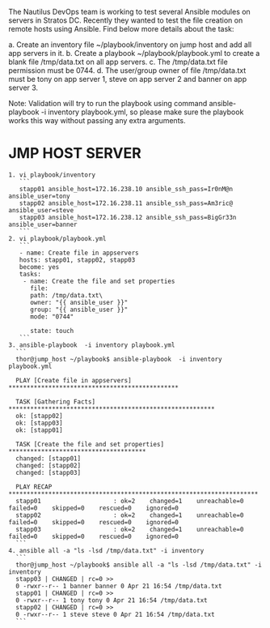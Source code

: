 The Nautilus DevOps team is working to test several Ansible modules on servers in Stratos DC. Recently they wanted to test the file creation on remote hosts using Ansible. Find below more details about the task:

a. Create an inventory file ~/playbook/inventory on jump host and add all app servers in it.
b. Create a playbook ~/playbook/playbook.yml to create a blank file /tmp/data.txt on all app servers.
c. The /tmp/data.txt file permission must be 0744.
d. The user/group owner of file /tmp/data.txt must be tony on app server 1, steve on app server 2 and banner on app server 3.

Note: Validation will try to run the playbook using command ansible-playbook -i inventory playbook.yml, so please make sure the playbook works this way without passing any extra arguments.

JMP HOST SERVER 
===============
    1. vi playbook/inventory
       ```
       stapp01 ansible_host=172.16.238.10 ansible_ssh_pass=Ir0nM@n  ansible_user=tony
       stapp02 ansible_host=172.16.238.11 ansible_ssh_pass=Am3ric@  ansible_user=steve
       stapp03 ansible_host=172.16.238.12 ansible_ssh_pass=BigGr33n ansible_user=banner
       ```
    2. vi playbook/playbook.yml
       ```
       - name: Create file in appservers
       hosts: stapp01, stapp02, stapp03
       become: yes
       tasks:
        - name: Create the file and set properties
          file:
          path: /tmp/data.txt\
          owner: "{{ ansible_user }}"
          group: "{{ ansible_user }}"
          mode: "0744"

          state: touch
       ```
    3. ansible-playbook  -i inventory playbook.yml
      ```
      thor@jump_host ~/playbook$ ansible-playbook  -i inventory playbook.yml

      PLAY [Create file in appservers] ***********************************************

      TASK [Gathering Facts] *********************************************************
      ok: [stapp02]
      ok: [stapp03]
      ok: [stapp01]

      TASK [Create the file and set properties] **************************************
      changed: [stapp01]
      changed: [stapp02]
      changed: [stapp03]

      PLAY RECAP *********************************************************************
      stapp01                    : ok=2    changed=1    unreachable=0    failed=0    skipped=0    rescued=0    ignored=0   
      stapp02                    : ok=2    changed=1    unreachable=0    failed=0    skipped=0    rescued=0    ignored=0   
      stapp03                    : ok=2    changed=1    unreachable=0    failed=0    skipped=0    rescued=0    ignored=0  
      ```
    4. ansible all -a "ls -lsd /tmp/data.txt" -i inventory
      ```
      thor@jump_host ~/playbook$ ansible all -a "ls -lsd /tmp/data.txt" -i inventory
      stapp03 | CHANGED | rc=0 >>
      0 -rwxr--r-- 1 banner banner 0 Apr 21 16:54 /tmp/data.txt
      stapp01 | CHANGED | rc=0 >>
      0 -rwxr--r-- 1 tony tony 0 Apr 21 16:54 /tmp/data.txt
      stapp02 | CHANGED | rc=0 >>
      0 -rwxr--r-- 1 steve steve 0 Apr 21 16:54 /tmp/data.txt
      ```